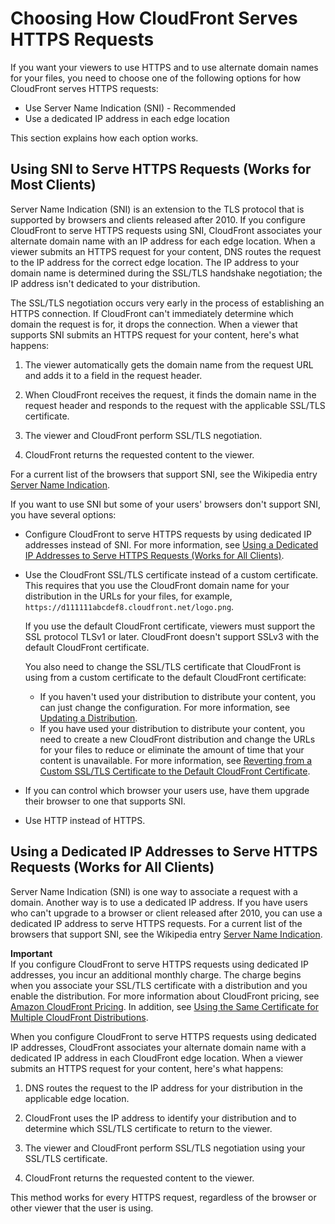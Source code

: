 # Choosing How CloudFront Serves HTTPS Requests<a name="cnames-https-dedicated-ip-or-sni"></a>

If you want your viewers to use HTTPS and to use alternate domain names for your files, you need to choose one of the following options for how CloudFront serves HTTPS requests:
+ Use Server Name Indication \(SNI\) \- Recommended
+ Use a dedicated IP address in each edge location

This section explains how each option works\.

## Using SNI to Serve HTTPS Requests \(Works for Most Clients\)<a name="cnames-https-sni"></a>

Server Name Indication \(SNI\) is an extension to the TLS protocol that is supported by browsers and clients released after 2010\. If you configure CloudFront to serve HTTPS requests using SNI, CloudFront associates your alternate domain name with an IP address for each edge location\. When a viewer submits an HTTPS request for your content, DNS routes the request to the IP address for the correct edge location\. The IP address to your domain name is determined during the SSL/TLS handshake negotiation; the IP address isn't dedicated to your distribution\. 

The SSL/TLS negotiation occurs very early in the process of establishing an HTTPS connection\. If CloudFront can't immediately determine which domain the request is for, it drops the connection\. When a viewer that supports SNI submits an HTTPS request for your content, here's what happens:

1. The viewer automatically gets the domain name from the request URL and adds it to a field in the request header\. 

1. When CloudFront receives the request, it finds the domain name in the request header and responds to the request with the applicable SSL/TLS certificate\.

1. The viewer and CloudFront perform SSL/TLS negotiation\.

1. CloudFront returns the requested content to the viewer\.

For a current list of the browsers that support SNI, see the Wikipedia entry [Server Name Indication](http://en.wikipedia.org/wiki/Server_Name_Indication)\.

If you want to use SNI but some of your users' browsers don't support SNI, you have several options:
+ Configure CloudFront to serve HTTPS requests by using dedicated IP addresses instead of SNI\. For more information, see [Using a Dedicated IP Addresses to Serve HTTPS Requests \(Works for All Clients\)](#cnames-https-dedicated-ip)\.
+ Use the CloudFront SSL/TLS certificate instead of a custom certificate\. This requires that you use the CloudFront domain name for your distribution in the URLs for your files, for example, `https://d111111abcdef8.cloudfront.net/logo.png`\.

  If you use the default CloudFront certificate, viewers must support the SSL protocol TLSv1 or later\. CloudFront doesn't support SSLv3 with the default CloudFront certificate\.

  You also need to change the SSL/TLS certificate that CloudFront is using from a custom certificate to the default CloudFront certificate:
  + If you haven't used your distribution to distribute your content, you can just change the configuration\. For more information, see [Updating a Distribution](HowToUpdateDistribution.md)\.
  + If you have used your distribution to distribute your content, you need to create a new CloudFront distribution and change the URLs for your files to reduce or eliminate the amount of time that your content is unavailable\. For more information, see [Reverting from a Custom SSL/TLS Certificate to the Default CloudFront Certificate](cnames-and-https-revert-to-cf-certificate.md)\.
+ If you can control which browser your users use, have them upgrade their browser to one that supports SNI\.
+ Use HTTP instead of HTTPS\.

## Using a Dedicated IP Addresses to Serve HTTPS Requests \(Works for All Clients\)<a name="cnames-https-dedicated-ip"></a>

Server Name Indication \(SNI\) is one way to associate a request with a domain\. Another way is to use a dedicated IP address\. If you have users who can't upgrade to a browser or client released after 2010, you can use a dedicated IP address to serve HTTPS requests\. For a current list of the browsers that support SNI, see the Wikipedia entry [Server Name Indication](http://en.wikipedia.org/wiki/Server_Name_Indication)\. 

**Important**  
If you configure CloudFront to serve HTTPS requests using dedicated IP addresses, you incur an additional monthly charge\. The charge begins when you associate your SSL/TLS certificate with a distribution and you enable the distribution\. For more information about CloudFront pricing, see [Amazon CloudFront Pricing](http://aws.amazon.com/cloudfront/pricing)\. In addition, see [Using the Same Certificate for Multiple CloudFront Distributions](cnames-and-https-limits.md#cnames-and-https-same-certificate-multiple-distributions)\.

When you configure CloudFront to serve HTTPS requests using dedicated IP addresses, CloudFront associates your alternate domain name with a dedicated IP address in each CloudFront edge location\. When a viewer submits an HTTPS request for your content, here's what happens:

1. DNS routes the request to the IP address for your distribution in the applicable edge location\.

1. CloudFront uses the IP address to identify your distribution and to determine which SSL/TLS certificate to return to the viewer\. 

1. The viewer and CloudFront perform SSL/TLS negotiation using your SSL/TLS certificate\.

1. CloudFront returns the requested content to the viewer\.

This method works for every HTTPS request, regardless of the browser or other viewer that the user is using\. 